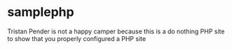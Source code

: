 samplephp
=========
Tristan Pender is not a happy camper because this is a do nothing PHP site to show that you properly configured a PHP site
